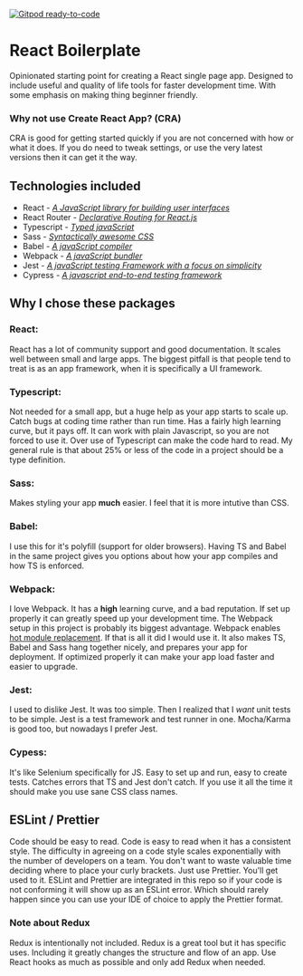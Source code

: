 [![Gitpod ready-to-code](https://img.shields.io/badge/Gitpod-ready--to--code-blue?logo=gitpod)](https://gitpod.io/#https://github.com/GlennSandoval/react-boilerplate)

# React Boilerplate

Opinionated starting point for creating a React single page app. Designed to include useful and quality of life tools for faster development time. With some emphasis on making thing beginner friendly.

### Why not use Create React App? (CRA)
CRA is good for getting started quickly if you are not concerned with how or what it does. If you do need to tweak settings, or use the very latest versions then it can get it the way.

## Technologies included
* React - *[A JavaScript library for building user interfaces](https://reactjs.org/)*
* React Router - *[Declarative Routing for React.js](https://reactrouter.com/)*
* Typescript - *[Typed javaScript](https://www.typescriptlang.org/)*
* Sass - *[Syntactically awesome CSS](https://sass-lang.com/)*
* Babel - *[A javaScript compiler](https://babeljs.io/)*
* Webpack - *[A javaScript bundler](https://webpack.js.org/)*
* Jest - *[A javaScript testing Framework with a focus on simplicity](https://jestjs.io/)*
* Cypress - *[A javascript end-to-end testing framework](https://www.cypress.io/)*

## Why I chose these packages

### React:
React has a lot of community support and good documentation. It scales well between small and large apps. The biggest pitfall is that people tend to treat is as an app framework, when it is specifically a UI framework.

### Typescript:
Not needed for a small app, but a huge help as your app starts to scale up. Catch bugs at coding time rather than run time. Has a fairly high learning curve, but it pays off. It can work with plain Javascript, so you are not forced to use it. Over use of Typescript can make the code hard to read. My general rule is that about 25% or less of the code in a project should be a type definition.

### Sass:
Makes styling your app __much__ easier. I feel that it is more intutive than CSS.

### Babel:
I use this for it's polyfill (support for older browsers). Having TS and Babel in the same project gives you options about how your app compiles and how TS is enforced.

### Webpack:
I love Webpack. It has a __high__ learning curve, and a bad reputation. If set up properly it can greatly speed up your development time. The Webpack setup in this project is probably its biggest advantage. Webpack enables [hot module replacement](https://webpack.js.org/guides/hot-module-replacement/). If that is all it did I would use it. It also makes TS, Babel and Sass hang together nicely, and prepares your app for deployment. If optimized properly it can make your app load faster and easier to upgrade.

### Jest:
I used to dislike Jest. It was too simple. Then I realized that I *want* unit tests to be simple. Jest is a test framework and test runner in one. Mocha/Karma is good too, but nowadays I prefer Jest.

### Cypess:
It's like Selenium specifically for JS. Easy to set up and run, easy to create tests. Catches errors that TS and Jest don't catch. If you use it all the time it should make you use sane CSS class names.

## ESLint / Prettier
Code should be easy to read. Code is easy to read when it has a consistent style. The difficulty in agreeing on a code style scales exponentially with the number of developers on a team. You don't want to waste valuable time deciding where to place your curly brackets. Just use Prettier. You'll get used to it. ESLint and Prettier are integrated in this repo so if your code is not conforming it will show up as an ESLint error. Which should rarely happen since you can use your IDE of choice to apply the Prettier format.

### Note about Redux
Redux is intentionally not included. Redux is a great tool but it has specific uses. Including it greatly changes the structure and flow of an app. Use React hooks as much as possible and only add Redux when needed.